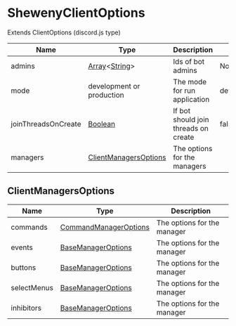 # ShewenyClientOptions

Extends ClientOptions (discord.js type)

| Name                | Type                                                                                                                                                                                    | Description                          | Default     | Optional |
| ------------------- | --------------------------------------------------------------------------------------------------------------------------------------------------------------------------------------- | ------------------------------------ | ----------- | -------- |
| admins              | [Array](https://developer.mozilla.org/docs/Web/JavaScript/Reference/Global_Objects/Array)\<[String](https://developer.mozilla.org/docs/Web/JavaScript/Reference/Global_Objects/String)> | Ids of bot admins                    | None        | ✓        |
| mode                | development or production                                                                                                                                                               | The mode for run application         | development | ✓        |
| joinThreadsOnCreate | [Boolean](https://developer.mozilla.org/docs/Web/JavaScript/Reference/Global_Objects/Boolean)                                                                                           | If bot should join threads on create | false       | ✓        |
| managers            | [ClientManagersOptions](#clientmanagersoptions)                                                                                                                                         | The options for the managers         |             | ✓        |

## ClientManagersOptions

| Name        | Type                                                 | Description                 |
| ----------- | ---------------------------------------------------- | --------------------------- |
| commands    | [CommandManagerOptions](./CommandsManagerOptions.md) | The options for the manager |
| events      | [BaseManagerOptions](./BaseManagerOptions.md)        | The options for the manager |
| buttons     | [BaseManagerOptions](./BaseManagerOptions.md)        | The options for the manager |
| selectMenus | [BaseManagerOptions](./BaseManagerOptions.md)        | The options for the manager |
| inhibitors  | [BaseManagerOptions](./BaseManagerOptions.md)        | The options for the manager |
